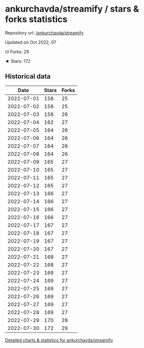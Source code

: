 # ankurchavda/streamify / stars & forks statistics

Repository url: [/ankurchavda/streamify](https://github.com/ankurchavda/streamify)

Updated on Oct 2022, 07

☋ Forks: 29

★ Stars: 172

## Historical data
| Date | Stars | Forks |
|------|-------|-------|
| 2022-07-01 | 158 | 25 | 
| 2022-07-02 | 158 | 25 | 
| 2022-07-03 | 158 | 26 | 
| 2022-07-04 | 162 | 27 | 
| 2022-07-05 | 164 | 26 | 
| 2022-07-06 | 164 | 26 | 
| 2022-07-07 | 164 | 26 | 
| 2022-07-08 | 164 | 26 | 
| 2022-07-09 | 165 | 27 | 
| 2022-07-10 | 165 | 27 | 
| 2022-07-11 | 165 | 27 | 
| 2022-07-12 | 165 | 27 | 
| 2022-07-13 | 166 | 27 | 
| 2022-07-14 | 166 | 27 | 
| 2022-07-15 | 166 | 27 | 
| 2022-07-16 | 166 | 27 | 
| 2022-07-17 | 167 | 27 | 
| 2022-07-18 | 167 | 27 | 
| 2022-07-19 | 167 | 27 | 
| 2022-07-20 | 167 | 27 | 
| 2022-07-21 | 168 | 27 | 
| 2022-07-22 | 168 | 27 | 
| 2022-07-23 | 168 | 27 | 
| 2022-07-24 | 169 | 27 | 
| 2022-07-25 | 169 | 27 | 
| 2022-07-26 | 169 | 27 | 
| 2022-07-27 | 169 | 27 | 
| 2022-07-28 | 169 | 27 | 
| 2022-07-29 | 170 | 28 | 
| 2022-07-30 | 172 | 29 | 


[Detailed charts & statistics for ankurchavda/streamify](https://reviewgithub.com/rep/ankurchavda/streamify)
